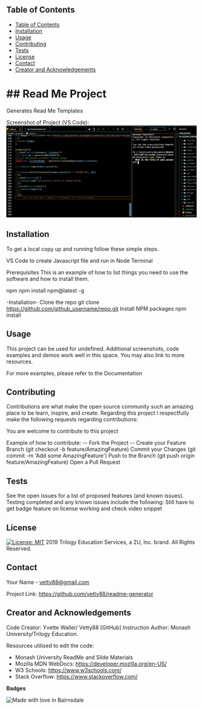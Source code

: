 

 <!-- TABLE OF CONTENTS -->
## Table of Contents

- [Table of Contents](#table-of-contents)
- [Installation](#installation)
- [Usage](#usage)
- [Contributing](#contributing)
- [Tests](#tests)
- [License](#license)
- [Contact](#contact)
- [Creator and Acknowledgements](#creator-and-acknowledgements)

<h1> ## Read Me Project </h1>

  Generates Read Me Templates

Screenshot of Project (VS Code): 
![Screenshot](./screen.PNG?raw=true "Screenshot")


## Installation
To get a local copy up and running follow these simple steps.

VS Code to create Javascript file and run in Node Terminal

Prerequisites
This is an example of how to list things you need to use the software and how to install them.

  npm
  npm install npm@latest -g

-Installation-
Clone the repo
  git clone https://github.com/github_username/repo.git
Install NPM packages
  npm install



## Usage

This project can be used for undefined. Additional screenshots, code examples and demos work well in this space. You may also link to more resources.

For more examples, please refer to the Documentation

## Contributing

Contributions are what make the open source community such an amazing place to be learn, inspire, and create. Regarding this project I respectfully make the following requests regarding contributions:


You are welcome to contribute to this project

Example of how to contribute: 
-- Fork the Project -- 
Create your Feature Branch 
  (git checkout -b feature/AmazingFeature)
Commit your Changes 
  (git commit -m 'Add some AmazingFeature')
Push to the Branch 
  (git push origin feature/AmazingFeature)
Open a Pull Request

## Tests

See the open issues for a list of proposed features (and known issues). Testing completed and any known issues include the following:
 Still have to  get badge feature on license working and check video snippet


## License

[![License: MIT](https://img.shields.io/badge/License-MIT-yellow.svg)](https://opensource.org/licenses/MIT)
2019 Trilogy Education Services, a 2U, Inc. brand. All Rights Reserved.


## Contact

Your Name - vetty88@gmail.com

Project Link: https://github.com/vetty88/readme-generator

## Creator and Acknowledgements
Code Creator: Yvette Waller/ Vetty88 [GitHub]
Instruction Author: Monash University/Trilogy Education.

Resources utilised to edit the code: 
* Monash University ReadMe and Slide Materials
* Mozilla MDN WebDocs: https://developer.mozilla.org/en-US/ 
* W3 Schools: https://www.w3schools.com/
* Stack Overflow: https://www.stackoverflow.com/

**Badges**

![Made with love in Bairnsdale ](https://madewithlove.now.sh/au?heart=true&template=plastic&text=Bairnsdale+)
